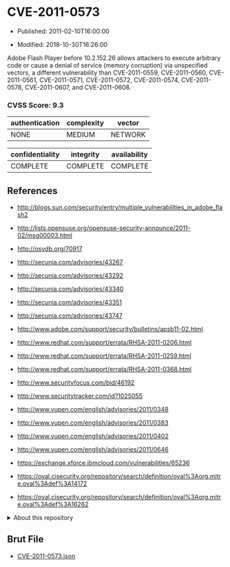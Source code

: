 # CVE-2011-0573

- Published: 2011-02-10T16:00:00

- Modified: 2018-10-30T16:26:00

Adobe Flash Player before 10.2.152.26 allows attackers to execute arbitrary code or cause a denial of service (memory corruption) via unspecified vectors, a different vulnerability than CVE-2011-0559, CVE-2011-0560, CVE-2011-0561, CVE-2011-0571, CVE-2011-0572, CVE-2011-0574, CVE-2011-0578, CVE-2011-0607, and CVE-2011-0608.

### CVSS Score: **9.3**

| authentication | complexity | vector |
| --- | --- | --- |
| NONE | MEDIUM | NETWORK |

| confidentiality | integrity | availability |
| --- | --- | --- |
| COMPLETE | COMPLETE | COMPLETE |

## References

* http://blogs.sun.com/security/entry/multiple_vulnerabilities_in_adobe_flash2

* http://lists.opensuse.org/opensuse-security-announce/2011-02/msg00003.html

* http://osvdb.org/70917

* http://secunia.com/advisories/43267

* http://secunia.com/advisories/43292

* http://secunia.com/advisories/43340

* http://secunia.com/advisories/43351

* http://secunia.com/advisories/43747

* http://www.adobe.com/support/security/bulletins/apsb11-02.html

* http://www.redhat.com/support/errata/RHSA-2011-0206.html

* http://www.redhat.com/support/errata/RHSA-2011-0259.html

* http://www.redhat.com/support/errata/RHSA-2011-0368.html

* http://www.securityfocus.com/bid/46192

* http://www.securitytracker.com/id?1025055

* http://www.vupen.com/english/advisories/2011/0348

* http://www.vupen.com/english/advisories/2011/0383

* http://www.vupen.com/english/advisories/2011/0402

* http://www.vupen.com/english/advisories/2011/0646

* https://exchange.xforce.ibmcloud.com/vulnerabilities/65236

* https://oval.cisecurity.org/repository/search/definition/oval%3Aorg.mitre.oval%3Adef%3A14172

* https://oval.cisecurity.org/repository/search/definition/oval%3Aorg.mitre.oval%3Adef%3A16262

<details>
<summary>About this repository</summary> 

  This repository is part of the project [Live Hack CVE](https://github.com/Live-Hack-CVE). Main website can be found [www.live-hack.org](https://www.live-hack.org) 
  
  Made by [Sn0wAlice](https://github.com/Sn0wAlice) for the people that care about security and need to have a feed of the latest CVEs. Hope you enjoy it, don't forget to star the repo and follow me on [Twitter](https://twitter.com/Sn0wAlice) and [Github](https://github.com/Sn0wAlice). And that is my [personnal website](https://www.alice-snow.me/)

  - [Home Page](https://github.com/Live-Hack-CVE)
  - [Framework](https://github.com/Live-Hack-CVE/cve-framework)
  - [CVE database](https://github.com/Live-Hack-CVE/full_database)
  - [Changelog](https://github.com/Live-Hack-CVE/Changelog)
</details>

## Brut File

* [CVE-2011-0573.json](https://raw.githubusercontent.com/Live-Hack-CVE/full_database/main/cves/2011/CVE-2011-0573.json)

